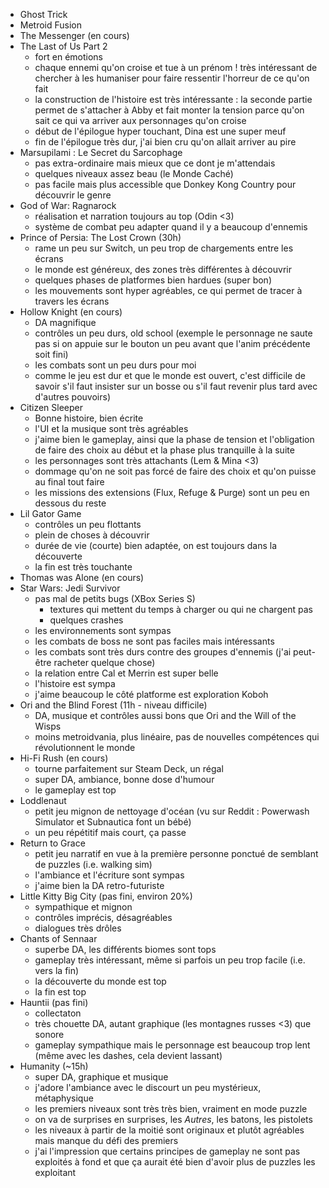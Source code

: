 - Ghost Trick
- Metroid Fusion
- The Messenger (en cours)
- The Last of Us Part 2
  - fort en émotions
  - chaque ennemi qu'on croise et tue à un prénom ! très intéressant de chercher à les humaniser pour faire ressentir l'horreur de ce qu'on fait
  - la construction de l'histoire est très intéressante : la seconde partie permet de s'attacher à Abby et fait monter la tension parce qu'on sait ce qui va arriver aux personnages qu'on croise
  - début de l'épilogue hyper touchant, Dina est une super meuf
  - fin de l'épilogue très dur, j'ai bien cru qu'on allait arriver au pire
- Marsupilami : Le Secret du Sarcophage
  - pas extra-ordinaire mais mieux que ce dont je m'attendais
  - quelques niveaux assez beau (le Monde Caché)
  - pas facile mais plus accessible que Donkey Kong Country pour découvrir le genre
- God of War: Ragnarock
  - réalisation et narration toujours au top (Odin <3)
  - système de combat peu adapter quand il y a beaucoup d'ennemis
- Prince of Persia: The Lost Crown (30h)
  - rame un peu sur Switch, un peu trop de chargements entre les écrans
  - le monde est généreux, des zones très différentes à découvrir
  - quelques phases de platformes bien hardues (super bon)
  - les mouvements sont hyper agréables, ce qui permet de tracer à travers les écrans
- Hollow Knight (en cours)
  - DA magnifique
  - contrôles un peu durs, old school (exemple le personnage ne saute pas si on appuie sur le bouton un peu avant que l'anim précédente soit fini)
  - les combats sont un peu durs pour moi
  - comme le jeu est dur et que le monde est ouvert, c'est difficile de savoir s'il faut insister sur un bosse ou s'il faut revenir plus tard avec d'autres pouvoirs)
- Citizen Sleeper
  - Bonne histoire, bien écrite
  - l'UI et la musique sont très agréables
  - j'aime bien le gameplay, ainsi que la phase de tension et l'obligation de faire des choix au début et la phase plus tranquille à la suite
  - les personnages sont très attachants (Lem & Mina <3)
  - dommage qu'on ne soit pas forcé de faire des choix et qu'on puisse au final tout faire
  - les missions des extensions (Flux, Refuge & Purge) sont un peu en dessous du reste
- Lil Gator Game
  - contrôles un peu flottants
  - plein de choses à découvrir
  - durée de vie (courte) bien adaptée, on est toujours dans la découverte
  - la fin est très touchante
- Thomas was Alone (en cours)
- Star Wars: Jedi Survivor
  - pas mal de petits bugs (XBox Series S)
    - textures qui mettent du temps à charger ou qui ne chargent pas
    - quelques crashes
  - les environnements sont sympas
  - les combats de boss ne sont pas faciles mais intéressants
  - les combats sont très durs contre des groupes d'ennemis (j'ai peut-être racheter quelque chose)
  - la relation entre Cal et Merrin est super belle
  - l'histoire est sympa
  - j'aime beaucoup le côté platforme est exploration Koboh
- Ori and the Blind Forest (11h - niveau difficile)
  - DA, musique et contrôles aussi bons que Ori and the Will of the Wisps
  - moins metroidvania, plus linéaire, pas de nouvelles compétences qui révolutionnent le monde
- Hi-Fi Rush (en cours)
  - tourne parfaitement sur Steam Deck, un régal
  - super DA, ambiance, bonne dose d'humour
  - le gameplay est top
- Loddlenaut
  - petit jeu mignon de nettoyage d'océan (vu sur Reddit : Powerwash Simulator et Subnautica font un bébé)
  - un peu répétitif mais court, ça passe
- Return to Grace
  - petit jeu narratif en vue à la première personne ponctué de semblant de puzzles (i.e. walking sim)
  - l'ambiance et l'écriture sont sympas
  - j'aime bien la DA retro-futuriste
- Little Kitty Big City (pas fini, environ 20%)
  - sympathique et mignon
  - contrôles imprécis, désagréables
  - dialogues très drôles
- Chants of Sennaar
  - superbe DA, les différents biomes sont tops
  - gameplay très intéressant, même si parfois un peu trop facile (i.e. vers la fin)
  - la découverte du monde est top
  - la fin est top
- Hauntii (pas fini)
  - collectaton
  - très chouette DA, autant graphique (les montagnes russes <3) que sonore
  - gameplay sympathique mais le personnage est beaucoup trop lent (même avec les dashes, cela devient lassant)
- Humanity (~15h)
  - super DA, graphique et musique
  - j'adore l'ambiance avec le discourt un peu mystérieux, métaphysique
  - les premiers niveaux sont très très bien, vraiment en mode puzzle
  - on va de surprises en surprises, les *Autres*, les batons, les pistolets
  - les niveaux à partir de la moitié sont originaux et plutôt agréables mais manque du défi des premiers
  - j'ai l'impression que certains principes de gameplay ne sont pas exploités à fond et que ça aurait été bien d'avoir plus de puzzles les exploitant
